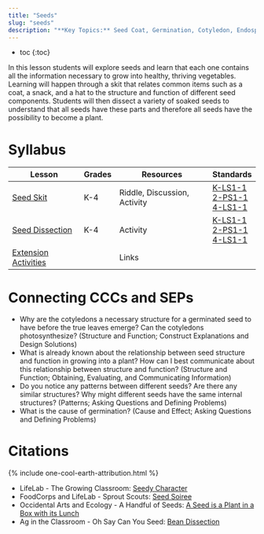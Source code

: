 ```yaml
---
title: "Seeds"
slug: "seeds"
description: "**Key Topics:** Seed Coat, Germination, Cotyledon, Endosperm, Roots, New Leaves, Photosynthesis, Embryo"
---
```


* toc
{:toc}

In this lesson students will explore seeds and learn that each one contains all the information necessary to grow into healthy, thriving vegetables. Learning will happen through a skit that relates common items such as a coat, a snack, and a hat to the structure and function of different seed components. Students will then dissect a variety of soaked seeds to understand that all seeds have these parts and therefore all seeds have the possibility to become a plant.

# Syllabus

|Lesson                                   |Grades|Resources|Standards|
|-----------------------------------------|------|---------|---------|
|[Seed Skit](seeds/seed-skit.md)|K-4|Riddle, Discussion, Activity|[K-LS1-1](https://www.nextgenscience.org/pe/k-ls1-1-molecules-organisms-structures-and-processes)<br>[2-PS1-1](https://www.nextgenscience.org/pe/2-ps1-1-matter-and-its-interactions)<br>[4-LS1-1](https://www.nextgenscience.org/dci-arrangement/4-ls1-molecules-organisms-structures-and-processes)|
|[Seed Dissection](seeds/seed-dissection.md)|K-4|Activity|[K-LS1-1](https://www.nextgenscience.org/pe/k-ls1-1-molecules-organisms-structures-and-processes)<br>[2-PS1-1](https://www.nextgenscience.org/pe/2-ps1-1-matter-and-its-interactions)<br>[4-LS1-1](https://www.nextgenscience.org/dci-arrangement/4-ls1-molecules-organisms-structures-and-processes)|
|[Extension Activities](seeds/extension.md)||Links||

# Connecting CCCs and SEPs

- Why are the cotyledons a necessary structure for a germinated seed to have before the true leaves emerge? Can the cotyledons photosynthesize? (Structure and Function; Construct Explanations and Design Solutions)
- What is already known about the relationship between seed structure and function in growing into a plant? How can I best communicate about this relationship between structure and function? (Structure and Function; Obtaining, Evaluating, and Communicating Information)
- Do you notice any patterns between different seeds? Are there any similar structures? Why might different seeds have the same internal structures? (Patterns; Asking Questions and Defining Problems)
- What is the cause of germination? (Cause and Effect; Asking Questions and Defining Problems)

# Citations

{% include one-cool-earth-attribution.html %}

- LifeLab - The Growing Classroom: [Seedy Character](https://drive.google.com/file/d/0B3I7UqacGp3uaFBFc3BpYmZZb0U/view?usp=sharing)
- FoodCorps and LifeLab - Sprout Scouts: [Seed Soiree](https://drive.google.com/file/d/0B3I7UqacGp3uXzRHVnlIc1FZenM/view?usp=sharing)
- Occidental Arts and Ecology - A Handful of Seeds: [A Seed is a Plant in a Box with its Lunch](https://drive.google.com/file/d/0B3I7UqacGp3uUkd5RUdxX1R6NWs/view?usp=sharing)
- Ag in the Classroom - Oh Say Can You Seed: [Bean Dissection](https://drive.google.com/file/d/0B3I7UqacGp3uZjd5Slp0MEp0U0k/view?usp=sharing)
